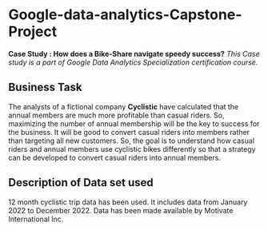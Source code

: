 # Google-data-analytics-Capstone-Project
**Case Study : How does a Bike-Share navigate speedy success?**
_This Case study is a part of *Google Data Analytics Specialization* certification course._ 
## Business Task
The analysts of a fictional company **Cyclistic**  have calculated that the annual members are much more profitable than casual riders. So, maximizing the number of annual membership will be the key to success for the business. It will be good to convert casual riders into members rather than targeting all new customers. So, the goal is to understand how casual riders and annual members use cyclistic bikes differently so that a strategy can be developed to convert casual riders into annual members.
## Description of Data set used
12 month cyclistic trip data has been used. It includes data from January 2022 to December 2022.
Data has been made available by Motivate International Inc. 
